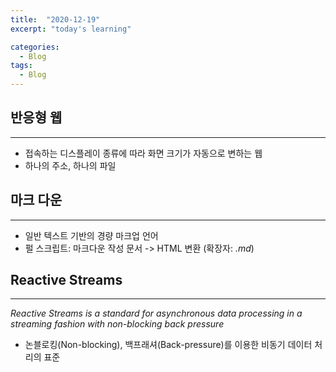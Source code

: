 ```yaml
---
title:  "2020-12-19"
excerpt: "today's learning"

categories:
  - Blog
tags:
  - Blog
---
```


## 반응형 웹
---
* 접속하는 디스플레이 종류에 따라 화면 크기가 자동으로 변하는 웹  
* 하나의 주소, 하나의 파일
  
## 마크 다운
---
* 일반 텍스트 기반의 경량 마크업 언어
* 펄 스크립트: 마크다운 작성 문서 -> HTML 변환  (확장자: <em>.md</em>)  


## Reactive Streams
---
<em>Reactive Streams is a standard for asynchronous data processing in a streaming fashion with non-blocking back pressure</em>  
* 논블로킹(Non-blocking), 백프래셔(Back-pressure)를 이용한 비동기 데이터 처리의 표준


